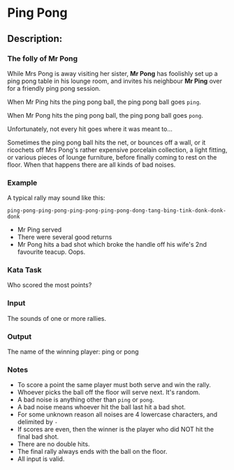 # Ping Pong

## Description:

### The folly of Mr Pong

While Mrs Pong is away visiting her sister, **Mr Pong** has foolishly set up a ping pong table in his lounge room, and invites his neighbour **Mr Ping** over for a friendly ping pong session.

When Mr Ping hits the ping pong ball, the ping pong ball goes `ping`.

When Mr Pong hits the ping pong ball, the ping pong ball goes `pong`.

Unfortunately, not every hit goes where it was meant to...

Sometimes the ping pong ball hits the net, or bounces off a wall, or it ricochets off Mrs Pong's rather expensive porcelain collection, a light fitting, or various pieces of lounge furniture, before finally coming to rest on the floor. When that happens there are all kinds of bad noises.

### Example
A typical rally may sound like this:

`ping-pong-ping-pong-ping-pong-ping-pong-dong-tang-bing-tink-donk-donk-donk`

- Mr Ping served
- There were several good returns
- Mr Pong hits a bad shot which broke the handle off his wife's 2nd favourite teacup. Oops.

### Kata Task
Who scored the most points?

### Input
The sounds of one or more rallies.

### Output
The name of the winning player: ping or pong

### Notes
- To score a point the same player must both serve and win the rally.
- Whoever picks the ball off the floor will serve next. It's random.
- A bad noise is anything other than `ping` or `pong`.
- A bad noise means whoever hit the ball last hit a bad shot.
- For some unknown reason all noises are 4 lowercase characters, and delimited by `-`
- If scores are even, then the winner is the player who did NOT hit the final bad shot.
- There are no double hits.
- The final rally always ends with the ball on the floor.
- All input is valid.
